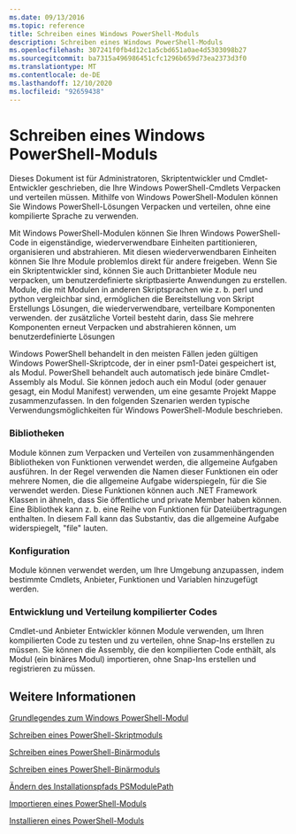 ```yaml
---
ms.date: 09/13/2016
ms.topic: reference
title: Schreiben eines Windows PowerShell-Moduls
description: Schreiben eines Windows PowerShell-Moduls
ms.openlocfilehash: 307241f0fb4d12c1a5cbd651a0ae4d5303098b27
ms.sourcegitcommit: ba7315a496986451cfc1296b659d73ea2373d3f0
ms.translationtype: MT
ms.contentlocale: de-DE
ms.lasthandoff: 12/10/2020
ms.locfileid: "92659438"
---
```

# <a name="writing-a-windows-powershell-module"></a>Schreiben eines Windows PowerShell-Moduls

Dieses Dokument ist für Administratoren, Skriptentwickler und Cmdlet-Entwickler geschrieben, die Ihre Windows PowerShell-Cmdlets Verpacken und verteilen müssen. Mithilfe von Windows PowerShell-Modulen können Sie Windows PowerShell-Lösungen Verpacken und verteilen, ohne eine kompilierte Sprache zu verwenden.

Mit Windows PowerShell-Modulen können Sie Ihren Windows PowerShell-Code in eigenständige, wiederverwendbare Einheiten partitionieren, organisieren und abstrahieren. Mit diesen wiederverwendbaren Einheiten können Sie Ihre Module problemlos direkt für andere freigeben. Wenn Sie ein Skriptentwickler sind, können Sie auch Drittanbieter Module neu verpacken, um benutzerdefinierte skriptbasierte Anwendungen zu erstellen. Module, die mit Modulen in anderen Skriptsprachen wie z. b. perl und python vergleichbar sind, ermöglichen die Bereitstellung von Skript Erstellungs Lösungen, die wiederverwendbare, verteilbare Komponenten verwenden. der zusätzliche Vorteil besteht darin, dass Sie mehrere Komponenten erneut Verpacken und abstrahieren können, um benutzerdefinierte Lösungen

Windows PowerShell behandelt in den meisten Fällen jeden gültigen Windows PowerShell-Skriptcode, der in einer psm1-Datei gespeichert ist, als Modul. PowerShell behandelt auch automatisch jede binäre Cmdlet-Assembly als Modul. Sie können jedoch auch ein Modul (oder genauer gesagt, ein Modul Manifest) verwenden, um eine gesamte Projekt Mappe zusammenzufassen. In den folgenden Szenarien werden typische Verwendungsmöglichkeiten für Windows PowerShell-Module beschrieben.

### <a name="libraries"></a>Bibliotheken

Module können zum Verpacken und Verteilen von zusammenhängenden Bibliotheken von Funktionen verwendet werden, die allgemeine Aufgaben ausführen. In der Regel verwenden die Namen dieser Funktionen ein oder mehrere Nomen, die die allgemeine Aufgabe widerspiegeln, für die Sie verwendet werden. Diese Funktionen können auch .NET Framework Klassen in ähneln, dass Sie öffentliche und private Member haben können. Eine Bibliothek kann z. b. eine Reihe von Funktionen für Dateiübertragungen enthalten. In diesem Fall kann das Substantiv, das die allgemeine Aufgabe widerspiegelt, "file" lauten.

### <a name="configuration"></a>Konfiguration

Module können verwendet werden, um Ihre Umgebung anzupassen, indem bestimmte Cmdlets, Anbieter, Funktionen und Variablen hinzugefügt werden.

### <a name="compiled-code-development-and-distribution"></a>Entwicklung und Verteilung kompilierter Codes

Cmdlet-und Anbieter Entwickler können Module verwenden, um Ihren kompilierten Code zu testen und zu verteilen, ohne Snap-Ins erstellen zu müssen. Sie können die Assembly, die den kompilierten Code enthält, als Modul (ein binäres Modul) importieren, ohne Snap-Ins erstellen und registrieren zu müssen.

## <a name="see-also"></a>Weitere Informationen

[Grundlegendes zum Windows PowerShell-Modul](./understanding-a-windows-powershell-module.md)

[Schreiben eines PowerShell-Skriptmoduls](./how-to-write-a-powershell-script-module.md)

[Schreiben eines PowerShell-Binärmoduls](./how-to-write-a-powershell-binary-module.md)

[Schreiben eines PowerShell-Binärmoduls](how-to-write-a-powershell-module-manifest.md)

[Ändern des Installationspfads PSModulePath](./modifying-the-psmodulepath-installation-path.md)

[Importieren eines PowerShell-Moduls](./importing-a-powershell-module.md)

[Installieren eines PowerShell-Moduls](./installing-a-powershell-module.md)
